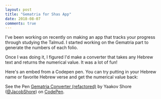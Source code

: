 ```yaml
---
layout: post
title: "Gematria for Shas App"
date: 2018-08-07
comments: true
---
```


I've been working on recently on making an app that tracks your progress through studying the Talmud. I started working on the Gematria part to generate the numbers of each folio. 

Once I was doing it, I figured I'd make a converter that takes any Hebrew text and returns the numerical value. It was a lot of fun!

Here's an embed from a Codepen pen. You can try putting in your Hebrew name or favorite Hebrew verse and get the numerical value back:

<p data-height="700" data-theme-id="0" data-slug-hash="YjOGeM" data-default-tab="result" data-user="JacobShore" data-pen-title="Gematria Converter (refactored)" class="codepen">See the Pen <a href="https://codepen.io/JacobShore/pen/YjOGeM/">Gematria Converter (refactored)</a> by Yaakov Shore (<a href="https://codepen.io/JacobShore">@JacobShore</a>) on <a href="https://codepen.io">CodePen</a>.</p>
<script async src="https://static.codepen.io/assets/embed/ei.js"></script>